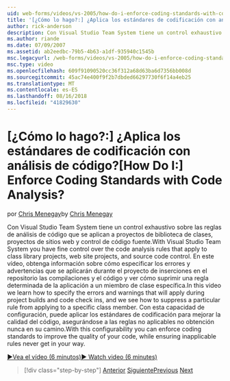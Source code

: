 ```yaml
---
uid: web-forms/videos/vs-2005/how-do-i-enforce-coding-standards-with-code-analysis
title: '[¿Cómo lo hago?:] ¿Aplica los estándares de codificación con análisis de código? | Microsoft Docs'
author: rick-anderson
description: Con Visual Studio Team System tiene un control exhaustivo sobre las reglas de análisis de código que se aplican a proyectos de biblioteca de clases, proyectos de sitios web y co de código fuente...
ms.author: riande
ms.date: 07/09/2007
ms.assetid: ab2eedbc-79b5-4b63-a1df-935940c1545b
msc.legacyurl: /web-forms/videos/vs-2005/how-do-i-enforce-coding-standards-with-code-analysis
msc.type: video
ms.openlocfilehash: 609f91090520cc36f312a68d63ba6d7356bb008d
ms.sourcegitcommit: 45ac74e400f9f2b7dbded66297730f6f14a4eb25
ms.translationtype: MT
ms.contentlocale: es-ES
ms.lasthandoff: 08/16/2018
ms.locfileid: "41829630"
---
```

<a name="how-do-i-enforce-coding-standards-with-code-analysis"></a><span data-ttu-id="573d0-104">[¿Cómo lo hago?:] ¿Aplica los estándares de codificación con análisis de código?</span><span class="sxs-lookup"><span data-stu-id="573d0-104">[How Do I:] Enforce Coding Standards with Code Analysis?</span></span>
====================
<span data-ttu-id="573d0-105">por [Chris Menegay](https://twitter.com/CMenegay)</span><span class="sxs-lookup"><span data-stu-id="573d0-105">by [Chris Menegay](https://twitter.com/CMenegay)</span></span>

<span data-ttu-id="573d0-106">Con Visual Studio Team System tiene un control exhaustivo sobre las reglas de análisis de código que se aplican a proyectos de biblioteca de clases, proyectos de sitios web y control de código fuente.</span><span class="sxs-lookup"><span data-stu-id="573d0-106">With Visual Studio Team System you have fine control over the code analysis rules that apply to class library projects, web site projects, and source code control.</span></span> <span data-ttu-id="573d0-107">En este vídeo, obtenga información sobre cómo especificar los errores y advertencias que se aplicarán durante el proyecto de inserciones en el repositorio las compilaciones y el código y ver cómo suprimir una regla determinada de la aplicación a un miembro de clase específica.</span><span class="sxs-lookup"><span data-stu-id="573d0-107">In this video we learn how to specify the errors and warnings that will apply during project builds and code check ins, and we see how to suppress a particular rule from applying to a specific class member.</span></span> <span data-ttu-id="573d0-108">Con esta capacidad de configuración, puede aplicar los estándares de codificación para mejorar la calidad del código, asegurándose a las reglas no aplicables no obtención nunca en su camino.</span><span class="sxs-lookup"><span data-stu-id="573d0-108">With this configurability you can enforce coding standards to improve the quality of your code, while ensuring inapplicable rules never get in your way.</span></span>

[<span data-ttu-id="573d0-109">&#9654;Vea el vídeo (6 minutos)</span><span class="sxs-lookup"><span data-stu-id="573d0-109">&#9654; Watch video (6 minutes)</span></span>](https://channel9.msdn.com/Blogs/ASP-NET-Site-Videos/how-do-i-enforce-coding-standards-with-code-analysis)

> [!div class="step-by-step"]
> <span data-ttu-id="573d0-110">[Anterior](how-do-i-set-up-distributed-load-testing-for-high-volume-tests.md)
> [Siguiente](how-do-i-use-generic-tests.md)</span><span class="sxs-lookup"><span data-stu-id="573d0-110">[Previous](how-do-i-set-up-distributed-load-testing-for-high-volume-tests.md)
[Next](how-do-i-use-generic-tests.md)</span></span>
